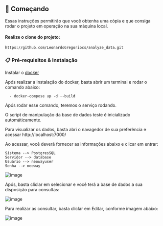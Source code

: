 ## 🚀 Começando

Essas instruções permitirão que você obtenha uma cópia e que consiga rodar o projeto em operação na sua máquina local.

  ####  Realize o clone do projeto:
    https://github.com/LeonardoGregoriocs/analyze_data.git

### 📋 Pré-requisitos & Instalação

   Instalar o [docker](https://docs.docker.com/get-docker)

Após realizar a instalação do docker, basta abrir um terminal e rodar o comando abaixo:

      - docker-compose up -d --build

Após rodar esse comando, teremos o serviço rodando.

O script de manipulação da base de dados teste é inicializado automáticamente.

Para visualizar os dados, basta abri o navagedor de sua preferência e acessar http://localhost:7000/

Ao acessar, você deverá fornecer as informações abaixo e clicar em entrar:

    Sistema --> PostgresSQL
    Servidor --> database
    Usuário --> neowayuser
    Senha --> neoway

![image](https://github.com/LeonardoGregoriocs/analyze_data/assets/83976271/4fc9938f-4460-4d91-aeaf-3a410d3ed1a4)

Após, basta cliclar em selecionar e você terá a base de dados a sua disposição para consultas:

![image](https://github.com/LeonardoGregoriocs/analyze_data/assets/83976271/049ea0cc-3005-41f0-9020-c5c34ca37283)

Para realizar as consultar, basta cliclar em Editar, conforme imagem abaixo:

![image](https://github.com/LeonardoGregoriocs/analyze_data/assets/83976271/5e971640-1555-4216-b249-31b18c89798e)
